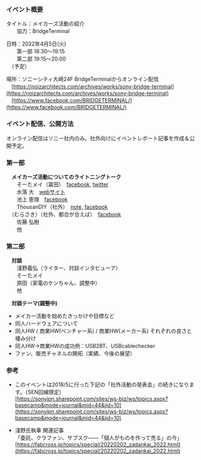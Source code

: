 ### イベント概要
タイトル：メイカーズ活動の紹介  
　　協力：BridgeTerminal

日時：2022年4月5日(火)  
　　第一部 18:30～19:15  
　　第二部 19:15～20:00  
　（予定）

場所：ソニーシティ大崎24F BridgeTerminalからオンライン配信  
　[https://noizarchitects.com/archives/works/sony-bridge-terminal](https://noizarchitects.com/archives/works/sony-bridge-terminal)  
　[https://www.facebook.com/BRIDGETERMINAL/](https://www.facebook.com/BRIDGETERMINAL/)  

### イベント配信、公開方法
オンライン配信はソニー社内のみ。社外向けにイベントレポート記事を作成＆公開予定。  

### 第一部
　**メイカーズ活動についてのライトニングトーク**  
　　そーたメイ（冨田）　[facebook](https://www.facebook.com/sohta02), [twitter](https://twitter.com/sohta02)   
　　水落 大　[webサイト](https://mizumasa.net/)  
　　池上 恵理　[facebook](https://www.facebook.com/eri.yamamoto.942)  
　　ThousanDIY（社外）　[note](https://note.com/tomorrow56/), [facebook](https://www.facebook.com/thousandiy/)    
　（むらさき）（社外、都合が合えば）　[facebook](https://www.facebook.com/saki.murata.75)  
　　佐藤 弘樹  
　　他  

### 第二部
　**対談**  
　　淺野義弘（ライター、対談インタビューア）  
　　そーたメイ  
　　原田（家電のケンちゃん、調整中）  
　　他  

　**対談テーマ(調整中)**  
- メイカー活動を始めたきっかけや目標など
- 同人ハードウェアについて  
- 同人HW / 商業HW(ベンチャー系) / 商業HW(メーカー系) それぞれの良さと棲み分け
- 同人HW→商業HWの成功例：USB2BT、USBcablechecker
- ファン、販売チャネルの開拓（実績、今後の展望）

### 参考

- このイベントは2018/5に行った下記の「社外活動の発表会」の続きになります。（SEN回線限定）  
[https://sonyjpn.sharepoint.com/sites/ws-biz/ws/topics.aspx?basecamp&mode=journal&mid=44&jid=10](https://sonyjpn.sharepoint.com/sites/ws-biz/ws/topics.aspx?basecamp&mode=journal&mid=44&jid=10)  

- 淺野氏執筆 関連記事  
「委託、クラファン、サブスク——「個人がものを作って売る」の今」  
[https://fabcross.jp/topics/special/20220202_zadankai_2022.html](https://fabcross.jp/topics/special/20220202_zadankai_2022.html)  
